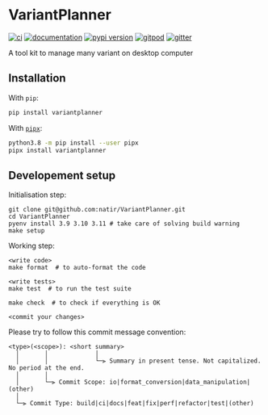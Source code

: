 # VariantPlanner

[![ci](https://github.com/natir/variantplanner/workflows/ci/badge.svg)](https://github.com/natir/variantplanner/actions?query=workflow%3Aci)
[![documentation](https://img.shields.io/badge/docs-mkdocs%20material-blue.svg?style=flat)](https://natir.github.io/variantplanner/)
[![pypi version](https://img.shields.io/pypi/v/variantplanner.svg)](https://pypi.org/project/variantplanner/)
[![gitpod](https://img.shields.io/badge/gitpod-workspace-blue.svg?style=flat)](https://gitpod.io/#https://github.com/natir/variantplanner)
[![gitter](https://badges.gitter.im/join%20chat.svg)](https://gitter.im/variantplanner/community)

A tool kit to manage many variant on desktop computer

## Installation

With `pip`:
```bash
pip install variantplanner
```

With [`pipx`](https://github.com/pipxproject/pipx):
```bash
python3.8 -m pip install --user pipx
pipx install variantplanner
```

## Developement setup

Initialisation step:

```
git clone git@github.com:natir/VariantPlanner.git
cd VariantPlanner
pyenv install 3.9 3.10 3.11 # take care of solving build warning
make setup
```

Working step:

```
<write code>
make format  # to auto-format the code

<write tests>
make test  # to run the test suite

make check  # to check if everything is OK

<commit your changes>
```

Please try to follow this commit message convention:

```
<type>(<scope>): <short summary>
  │       │             │
  │       │             └─⫸ Summary in present tense. Not capitalized. No period at the end.
  │       │
  │       └─⫸ Commit Scope: io|format_conversion|data_manipulation|(other)
  │
  └─⫸ Commit Type: build|ci|docs|feat|fix|perf|refactor|test|(other)
```
